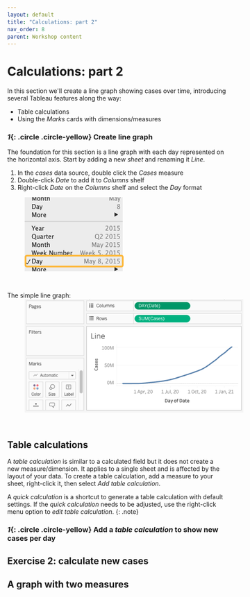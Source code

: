 ```yaml
---
layout: default
title: "Calculations: part 2" 
nav_order: 8
parent: Workshop content
---
```

# Calculations: part 2
In this section we'll create a line graph showing cases over time, introducing several Tableau features along the way:
- Table calculations
- Using the _Marks_ cards with dimensions/measures 

### *1*{: .circle .circle-yellow} Create line graph 
The foundation for this section is a line graph with each day represented on the horizontal axis. Start by adding a new _sheet_ and renaming it _Line_.
1. In the _cases_ data source, double click the _Cases_ measure
2. Double-click _Date_ to add it to _Columns_ shelf
3. Right-click _Date_ on the _Columns_ shelf and select the _Day_ format
<img style="margin-left:40px; margin-bottom:30px" src="images/date-type.png"/>

The simple line graph:
<img style="margin-left:40px; margin-bottom:30px" src="images/line-1.png"/>


## Table calculations 
A _table calculation_ is similar to a calculated field but it does not create a new measure/dimension. It applies to a single sheet and is affected by the layout of your data. To create a table calculation, add a measure to your sheet, right-click it, then select _Add table calculation_.

A _quick calculation_ is a shortcut to generate a table calculation with default settings. If the _quick calculation_ needs to be adjusted, use the right-click menu option to _edit table calculation_.
{: .note}

### *1*{: .circle .circle-yellow} Add a _table calculation_ to show new cases per day



 
## Exercise 2: calculate new cases 

## A graph with two measures

